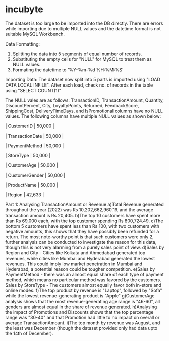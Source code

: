 # incubyte
The dataset is too large to be imported into the DB directly. There are errors while importing due to multiple NULL values and the datetime format is not suitable MySQL Workbench.

Data Formatting:
1) Splitting the data into 5 segments of equal number of records.
2) Substituting the empty cells for "NULL" for MySQL to treat them as NULL values.
3) Formating the datetime to '%Y-%m-%d %H:%M:%S'

Importing Data: The dataset now split into 5 parts is imported using "LOAD DATA LOCAL INFILE". After each load, check no. of records in the table using "SELECT COUNT(1)"

The NULL vales are as follows: TransactionID, TransactionAmount, Quantity, DiscountPercent, City, LoyaltyPoints, Returned, FeedbackScore, ShippingCost, DeliveryTimeDays, and IsPromotional columns have no NULL values. The following columns have multiple NULL values as shown below: 

| CustomerID       | 50,000 | 

| TransactionDate  | 50,000 | 

| PaymentMethod    | 50,000 |

| StoreType        | 50,000 | 

| CustomerAge      | 50,000 | 

| CustomerGender   | 50,000 | 

| ProductName      | 50,000 | 

| Region           | 42,633 |

Part 1: Analysing TransactionAmount or Revenue
a)Total Revenue generated throughout the year (2022) was Rs 10,202,662,960.19, and the average transaction amount is Rs 20,405.
b)The top 10 customers have spent more than Rs 69,000 each, with the top customer spending Rs 800,724.49.
c)The bottom 5 customers have spent less than Rs 100, with two customers with negative amounts, this shows that they have possibly been refunded for a return. The most note-worthy point is that such customers were only 2, further analysis can be conducted to investigate the reason for this data, though this is not very alarming from a purely sales point of view. 
d)Sales by Region and City - Cities like Kolkata and Ahmedabad generated top revenues, while cities like Mumbai and Hyderabad generated the lowest revenues. This could imply low market penetration in Mumbai and Hyderabad, a potential reason could be tougher competition.
e)Sales by PaymentMethod - there was an almost equal share of each type of payment method, which means no particular method was favored by the customers.
Sales by StoreType - The customers almost equally favor both in-store and online modes.
f)The top product by revenue is "Laptop", followed by "Sofa" while the lowest revenue-generating product is "Apple"
g)CustomerAge analysis shows that the most revenue-generating age range is "46-60", all genders are almost equal in the share of revenue generated.
h)Analysing the impact of Promotions and Discounts shows that the top percentage range was "30-40" and that Promotion had little to no impact on overall or average TransactionAmount.
i)The top month by revenue was August, and the least was December (though the dataset provided only had data upto the 14th of December).



